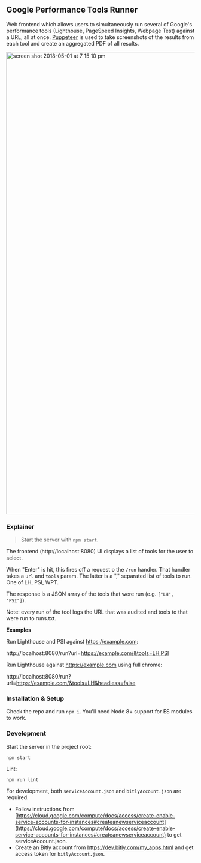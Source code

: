 ## Google Performance Tools Runner

Web frontend which allows users to simultaneously run several of Google's performance tools
(Lighthouse, PageSpeed Insights, Webpage Test) against a URL, all at once.
[Puppeteer](https://developers.google.com/web/tools/puppeteer/) is used
to take screenshots of the results from each tool and create an aggregated PDF
of all results.

<img width="1231" alt="screen shot 2018-05-01 at 7 15 10 pm" src="https://user-images.githubusercontent.com/238208/39502251-050fb5d0-4d74-11e8-96fa-e61a5880ffd1.png">


### Explainer

> Start the server with `npm start`.

The frontend (http://localhost:8080) UI displays a list of tools for the user
to select.

When "Enter" is hit, this fires off a request o the `/run` handler. That handler takes a `url` and
`tools` param. The latter is a "," separated list of tools to run. One of LH, PSI, WPT.

The response is a JSON array of the tools that were run (e.g. `["LH", "PSI"]`).

Note: every run of the tool logs the URL that was audited and tools to that were
run to runs.txt.

**Examples**

Run Lighthouse and PSI against https://example.com:

http://localhost:8080/run?url=https://example.com/&tools=LH,PSI

Run Lighthouse against https://example.com using full chrome:

http://localhost:8080/run?url=https://example.com/&tools=LH&headless=false

### Installation & Setup

Check the repo and run `npm i`. You'll need Node 8+ support for ES modules to work.

### Development

Start the server in the project root:

```
npm start
```

Lint:

```
npm run lint
```

For development, both `serviceAccount.json` and `bitlyAccount.json` are required. 

- Follow instructions from [https://cloud.google.com/compute/docs/access/create-enable-service-accounts-for-instances#createanewserviceaccount](https://cloud.google.com/compute/docs/access/create-enable-service-accounts-for-instances#createanewserviceaccount) to get serviceAccount.json. 
- Create an Bitly account from https://dev.bitly.com/my_apps.html and get access token for `bitlyAccount.json`.
